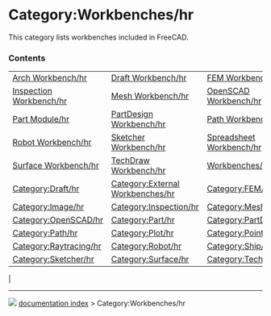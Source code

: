 # Category:Workbenches/hr
This category lists workbenches included in FreeCAD.

### Contents

|     |     |     |
| --- | --- | --- |
| [Arch Workbench/hr](Arch_Workbench/hr.md) | [Draft Workbench/hr](Draft_Workbench/hr.md) | [FEM Workbench/hr](FEM_Workbench/hr.md) |
| [Inspection Workbench/hr](Inspection_Workbench/hr.md) | [Mesh Workbench/hr](Mesh_Workbench/hr.md) | [OpenSCAD Workbench/hr](OpenSCAD_Workbench/hr.md) |
| [Part Module/hr](Part_Module/hr.md) | [PartDesign Workbench/hr](PartDesign_Workbench/hr.md) | [Path Workbench/hr](Path_Workbench/hr.md) |
| [Robot Workbench/hr](Robot_Workbench/hr.md) | [Sketcher Workbench/hr](Sketcher_Workbench/hr.md) | [Spreadsheet Workbench/hr](Spreadsheet_Workbench/hr.md) |
| [Surface Workbench/hr](Surface_Workbench/hr.md) | [TechDraw Workbench/hr](TechDraw_Workbench/hr.md) | [Workbenches/hr](Workbenches/hr.md) |
| [Category:Draft/hr](Category_Draft/hr.md) | [Category:External Workbenches/hr](Category_External_Workbenches/hr.md) | [Category:FEM/hr](Category_FEM/hr.md) |
| [Category:Image/hr](Category_Image/hr.md) | [Category:Inspection/hr](Category_Inspection/hr.md) | [Category:Mesh/hr](Category_Mesh/hr.md) |
| [Category:OpenSCAD/hr](Category_OpenSCAD/hr.md) | [Category:Part/hr](Category_Part/hr.md) | [Category:PartDesign/hr](Category_PartDesign/hr.md) |
| [Category:Path/hr](Category_Path/hr.md) | [Category:Plot/hr](Category_Plot/hr.md) | [Category:Points/hr](Category_Points/hr.md) |
| [Category:Raytracing/hr](Category_Raytracing/hr.md) | [Category:Robot/hr](Category_Robot/hr.md) | [Category:Ship/hr](Category_Ship/hr.md) |
| [Category:Sketcher/hr](Category_Sketcher/hr.md) | [Category:Surface/hr](Category_Surface/hr.md) | [Category:TechDraw/hr](Category_TechDraw/hr.md) |
|



---
![](images/Right_arrow.png) [documentation index](../README.md) > Category:Workbenches/hr
